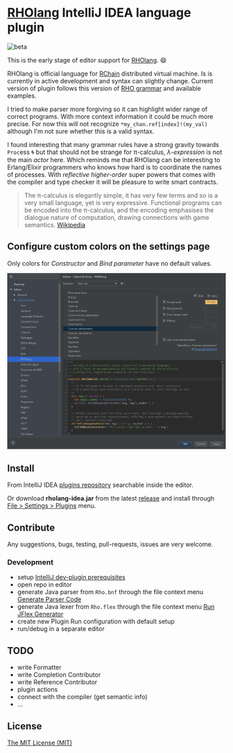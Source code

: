 # [RHOlang][rho-github] IntelliJ IDEA language plugin

![beta][beta-badge]

This is the early stage of editor support for [RHOlang][rho-github]. :smile:

RHOlang is official language for [RChain][rchain-coop] distributed virtual machine. Is is currently in active development and syntax can slightly change. Current version of plugin follows this version of [RHO grammar][rho-bnf] and available examples.

I tried to make parser more forgiving so it can highlight wider range of correct programs. With more context information it could be much more precise. For now this will not recognize `*my_chan.ref[index]!(my_val)` although I'm not sure whether this is a valid syntax.

I found interesting that many grammar rules have a strong gravity towards `Proc`ess :cyclone: but that should not be strange for π-calculus, _λ-expression_ is not the main _actor_ here. Which reminds me that RHOlang can be interesting to Erlang/Elixir programmers who knows how hard is to coordinate the names of processes. With _reflective higher-order_ super powers that comes with the compiler and type checker it will be pleasure to write smart contracts.

> The π-calculus is elegantly simple, it has very few terms and so is a very small language, yet is very expressive. Functional programs can be encoded into the π-calculus, and the encoding emphasises the dialogue nature of computation, drawing connections with game semantics. [Wikipedia][pi-wiki]

## Configure custom colors on the settings page

Only colors for _Constructor_ and _Bind parameter_ have no default values.

![Idea settings page](./docs/settings-page.png)

## Install

From IntelliJ IDEA [plugins repository][rho-idea] searchable inside the editor.

Or download **rholang-idea.jar** from the latest [release][releases] and install through [File > Settings > Plugins][idea-install-from-disk] menu.

## Contribute

Any suggestions, bugs, testing, pull-requests, issues are very welcome.

### Development

- setup [IntelliJ dev-plugin prerequisites][idea-dev-setup]
- open repo in editor
- generate Java parser from `Rho.bnf` through the file context menu [Generate Parser Code][idea-gen-parser]
- generate Java lexer from `Rho.flex` through the file context menu [Run JFlex Generator][idea-gen-lexer]
- create new Plugin Run configuration with default setup
- run/debug in a separate editor

## TODO

- write Formatter
- write Completion Contributor
- write Reference Contributor
- plugin actions
- connect with the compiler (get semantic info)
- ...

## License

[The MIT License (MIT)][license]

[releases]: https://github.com/tgrospic/rholang-idea/releases
[rchain-coop]: https://www.rchain.coop
[rho-github]: https://github.com/rchain/Rholang
[rho-bnf]: https://github.com/rchain/Rholang/blob/28563311d6ea535ee8ddb425a25152dbf801e89b/src/main/bnfc/rholang.cf
[rho-idea]: https://plugins.jetbrains.com/plugin/9833-rholang
[pi-wiki]: https://en.wikipedia.org/wiki/%CE%A0-calculus

[idea-dev-setup]: http://www.jetbrains.org/intellij/sdk/docs/tutorials/custom_language_support/prerequisites.html
[idea-gen-parser]: http://www.jetbrains.org/intellij/sdk/docs/tutorials/custom_language_support/grammar_and_parser.html#generate-a-parser
[idea-gen-lexer]: http://www.jetbrains.org/intellij/sdk/docs/tutorials/custom_language_support/lexer_and_parser_definition.html#generate-a-lexer-class
[idea-install-from-disk]: https://stackoverflow.com/documentation/intellij-idea/8069/how-to-install-plugins/26027/to-install-a-plugin-from-the-disk#t=201707092022357747782

[beta-badge]: https://cdn.rawgit.com/tgrospic/rholang-idea/master/docs/beta.svg
[license]: https://github.com/tgrospic/rholang-idea/blob/master/LICENSE
